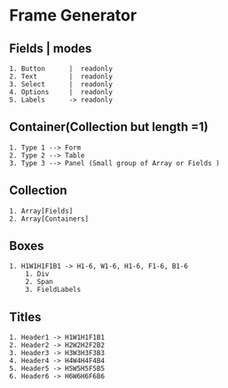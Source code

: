 # Frame Generator

##  Fields          | modes

	1. Button      |  readonly
	2. Text        |  readonly
	3. Select      |  readonly
	4. Options     |  readonly
	5. Labels      -> readonly

## Container(Collection but length =1)
	1. Type 1 --> Form 
	2. Type 2 --> Table
	3. Type 3 --> Panel (Small group of Array or Fields )

##  Collection

	1. Array[Fields] 
	2. Array[Containers]

## Boxes

	1. H1W1H1F1B1 -> H1-6, W1-6, H1-6, F1-6, B1-6
		1. Div
		2. Span
		3. FieldLabels

##  Titles

	1. Header1 -> H1W1H1F1B1
	2. Header2 -> H2W2H2F2B2
	3. Header3 -> H3W3H3F3B3
	4. Header4 -> H4W4H4F4B4
	5. Header5 -> H5W5H5F5B5
	6. Header6 -> H6W6H6F6B6